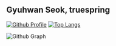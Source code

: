 ## Gyuhwan Seok, truespring

[![Github Profile](https://github-readme-stats.vercel.app/api?username=truespring&count_private=true&hide=contribs,prs&show_icons=true&theme=vue-dark)](https://github.com/truespring)
[![Top Langs](https://github-readme-stats.vercel.app/api/top-langs/?username=truespring&layout=compact&hide=Visual%20Basic)](https://github.com/anuraghazra/github-readme-stats)

![Github Graph](https://activity-graph.herokuapp.com/graph?username=truespring&area=false&theme=xcode&hide_border=true)
